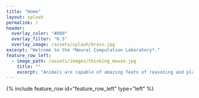 ```yaml
---
title: "Home"
layout: splash
permalink: /
header:
  overlay_color: "#000"
  overlay_filter: "0.5"
  overlay_image: /assets/splash/brain.jpg
excerpt: "Welcome to the *Neural Computation Laboratory*."
feature_row_left:
  - image_path: /assets/images/thinking_mouse.jpg
    title: ""
    excerpt: "Animals are capable of amazing feats of reasoning and planning. How do they do that? And how are these processes instantiated by the coordinated activity of single neurons?"
---
```


{% include feature_row id="feature_row_left" type="left" %}
